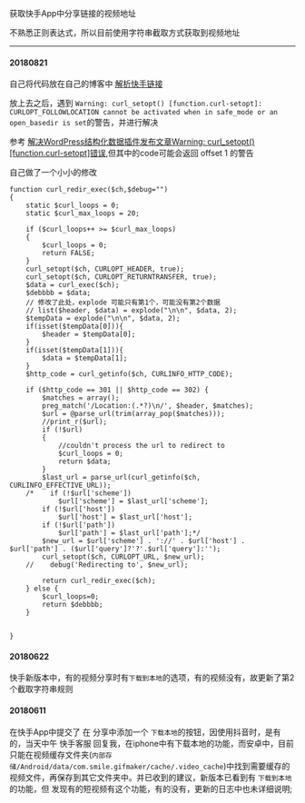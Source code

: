 
获取快手App中分享链接的视频地址

不熟悉正则表达式，所以目前使用字符串截取方式获取到视频地址

-----

#### 20180821

自己将代码放在自己的博客中 [解析快手链接](https://www.wakasann.xyz/kuaishouv/)

放上去之后，遇到 `Warning: curl_setopt() [function.curl-setopt]: CURLOPT_FOLLOWLOCATION cannot be activated when in safe_mode or an open_basedir is set`的警告，并进行解决

参考 [解决WordPress结构化数据插件发布文章Warning: curl_setopt() [function.curl-setopt]错误](http://www.luoxiao123.cn/7106.html),但其中的code可能会返回 offset 1 的警告

自己做了一个小小的修改


```
function curl_redir_exec($ch,$debug="") 
{ 
    static $curl_loops = 0; 
    static $curl_max_loops = 20; 
    
    if ($curl_loops++ >= $curl_max_loops) 
    { 
        $curl_loops = 0; 
        return FALSE; 
    } 
    curl_setopt($ch, CURLOPT_HEADER, true); 
    curl_setopt($ch, CURLOPT_RETURNTRANSFER, true); 
    $data = curl_exec($ch); 
    $debbbb = $data;
    // 修改了此处，explode 可能只有第1个，可能没有第2个数据
    // list($header, $data) = explode("\n\n", $data, 2);
    $tempData = explode("\n\n", $data, 2);
    if(isset($tempData[0])){
        $header = $tempData[0];
    }
    if(isset($tempData[1])){
        $data = $tempData[1];
    }
    $http_code = curl_getinfo($ch, CURLINFO_HTTP_CODE); 

    if ($http_code == 301 || $http_code == 302) { 
        $matches = array(); 
        preg_match('/Location:(.*?)\n/', $header, $matches); 
        $url = @parse_url(trim(array_pop($matches))); 
        //print_r($url); 
        if (!$url) 
        { 
            //couldn't process the url to redirect to 
            $curl_loops = 0; 
            return $data; 
        } 
        $last_url = parse_url(curl_getinfo($ch, CURLINFO_EFFECTIVE_URL)); 
    /*    if (!$url['scheme']) 
            $url['scheme'] = $last_url['scheme']; 
        if (!$url['host']) 
            $url['host'] = $last_url['host']; 
        if (!$url['path']) 
            $url['path'] = $last_url['path'];*/ 
        $new_url = $url['scheme'] . '://' . $url['host'] . $url['path'] . ($url['query']?'?'.$url['query']:''); 
        curl_setopt($ch, CURLOPT_URL, $new_url); 
    //    debug('Redirecting to', $new_url); 

        return curl_redir_exec($ch); 
    } else { 
        $curl_loops=0; 
        return $debbbb; 
    } 
    
    
}
```


#### 20180622

快手新版本中，有的视频分享时有`下载到本地`的选项，有的视频没有，故更新了第2个截取字符串规则


#### 20180611

在快手App中提交了 在 分享中添加一个 `下载本地`的按钮，因使用抖音时，是有的，当天中午 快手客服 回复我，在iphone中有下载本地的功能，而安卓中，目前只能在视频缓存文件夹(`内部存储/Android/data/com.smile.gifmaker/cache/.video_cache`)中找到需要缓存的视频文件，再保存到其它文件夹中。并已收到的建议，新版本已看到有 `下载到本地`的功能，但 发现有的短视频有这个功能，有的没有，更新的日志中也未详细说明;
